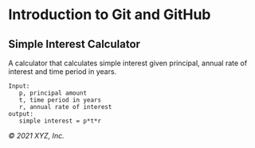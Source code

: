 # Introduction to Git and GitHub

## Simple Interest Calculator

A calculator that calculates simple interest given principal, annual rate of interest and time period in years.
```
Input:
   p, principal amount
   t, time period in years
   r, annual rate of interest
output: 
   simple interest = p*t*r
```

_© 2021 XYZ, Inc._
